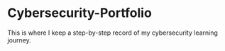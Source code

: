 # Cybersecurity-Portfolio
This is where I keep a step-by-step record of my cybersecurity learning journey.
